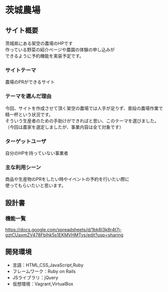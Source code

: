 # 茨城農場

## サイト概要
茨城県にある架空の農場のHPです  
作っている野菜の紹介ページや農園の体験の申し込みが  
できるように予約機能を実装予定です。

### サイトテーマ
農場のPRができるサイト

### テーマを選んだ理由
今回、サイトを作成させて頂く架空の農場では人手が足りず、普段の農場作業で精一杯という状況です。  
そういう生産者のための手助けができればと思い、このテーマを選びました。  
（今回は農家を選定しましたが、事業内容は全て対象です）

### ターゲットユーザ
自分のHPを持っていない事業者

### 主な利用シーン
商品や生産物のPRをしたい時やイベントの予約を行いたい際に  
使ってもらいたいと思います。

## 設計書

### 機能一覧
https://docs.google.com/spreadsheets/d/1bk8I3k8r4t7j-gztCUaxmZV478Fblhk5s1EKMVHMTvs/edit?usp=sharing

## 開発環境
- 言語：HTML,CSS,JavaScript,Ruby
- フレームワーク：Ruby on Rails
- JSライブラリ：jQuery
- 仮想環境：Vagrant,VirtualBox

